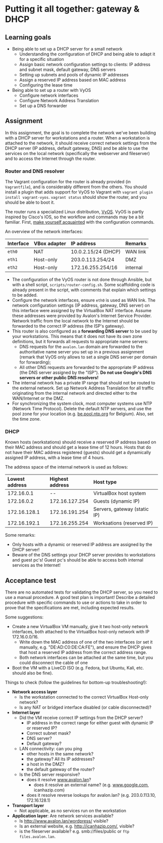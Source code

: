 # Putting it all together: gateway & DHCP

## Learning goals

- Being able to set up a DHCP server for a small network
    - Understanding the configuration of DHCP and being able to adapt it for a specific situation
    - Assign basic network configuration settings to clients: IP address and subnet mask, default gateway, DNS servers
    - Setting up subnets and pools of dynamic IP addresses
    - Assign a reserved IP address based on MAC address
    - Configuring the lease time
- Being able to set up a router with VyOS
    - Configure network interfaces
    - Configure Network Address Translation
    - Set up a DNS forwarder

## Assignment

In this assignment, the goal is to complete the network we've been building with a DHCP server for workstations and a router. When a workstation is attached to the network, it should receive correct network settings from the DHCP server (IP address, default gateway, DNS) and be able to use the services on the local network (specifically the webserver and fileserver) and to access the Internet through the router.

### Router and DNS resolver

The Vagrant configuration for the router is already provided (in `Vagrantfile`), and is considerably different from the others. You should install a plugin that adds support for VyOS to Vagrant with `vagrant plugin install vagrant-vyos`. `vagrant status` should show the router, and you should be able to boot it.

The router runs a specialized Linux distribution, [VyOS](http://vyos.net/). VyOS is partly inspired by Cisco's IOS, so the workflow and commands may be a bit familiar. First, [make yourself acquainted](https://github.com/bertvv/cheat-sheets/blob/master/docs/VyOS.md) with the configuration commands.

An overview of the network interfaces:

| Interface | VBox adapter | IP address          | Remarks  |
| :---      | :---         | :---                | :---     |
| `eth0`    | NAT          | 10.0.2.15/24 (DHCP) | WAN link |
| `eth1`    | Host-only    | 203.0.113.254/24      | DMZ      |
| `eth2`    | Host-only    | 172.16.255.254/16   | internal |

- The configuration of the VyOS router is not done through Ansible, but with a shell script, `scripts/router-config.sh`. Some scaffolding code is already present in the script, with comments that explain which settings to be added.
- Configure the network interfaces, ensure `eth0` is used as WAN link. The network configuration settings (IP address, gateway, DNS server) on this interface were assigned by the VirtualBox NAT interface. Assume these addresses were provided by Avalon's Internet Service Provider. Network traffic from the local network to the Internet should be forwarded to the correct IP address (the ISP's gateway).
- This router is also configured as a **forwarding DNS server** to be used by your workstations. This means that it does not have its own zone definitions, but it forwards all requests to appropriate name servers:
    - DNS requests for the `avalon.lan` domain are forwarded to the authoritative name server you set up in a previous assignment (remark that VyOS only allows to set a single DNS server per domain for forwarding);
    - All other DNS requests are forwarded to the appropriate IP address (the DNS server assigned by the "ISP"). **Do not use Google's DNS servers or other public DNS resolvers!**
- The internal network has a private IP range that should not be routed to the external network. Set up Network Address Translation for all traffic originating from the internal network and directed either to the WAN/Internet or the DMZ.
- For synchronizing the system clock, most computer systems use NTP (Network Time Protocol). Delete the default NTP servers, and use the pool zone for your location (e.g. [be.pool.ntp.org](http://www.pool.ntp.org/zone/be) for Belgium). Also, set the time zone.

### DHCP

Known hosts (workstations) should receive a reserved IP address based on their MAC address and should get a lease time of 12 hours. Hosts that do not have their MAC address registered (guests) should get a dynamically assigned IP address, with a lease time of 4 hours.

The address space of the internal network is used as follows:

| Lowest address | Highest address | Host type                    |
| :---           | :---            | :---                         |
| 172.16.0.1     | --              | VirtualBox host system       |
| 172.16.0.2     | 172.16.127.254  | Guests (dynamic IP)          |
| 172.16.128.1   | 172.16.191.254  | Servers, gateway (static IP) |
| 172.16.192.1   | 172.16.255.254  | Worksations (reserved IP)    |

Some remarks:

- Only hosts with a dynamic or reserved IP address are assigned by the DHCP server!
- Beware of the DNS settings your DHCP server provides to workstations and guest pc's! Guest pc's should be able to access both internal services as the Internet!

## Acceptance test

There are no automated tests for validating the DHCP server, so you need to use a manual procedure. A good test plan is important! Describe a detailed procedure with specific commands to use or actions to take in order to prove that the specifications are met, including expected results.

Some suggestions:

- Create a new VirtualBox VM manually, give it two host-only network interfaces, both attached to the VirtualBox host-only network with IP 172.16.0.0/16.
    - Write down the MAC address of one of the two interfaces (or set it manually, e.g. "DE:AD:C0:DE:CA:FE"), and ensure the DHCP gives that host a reserved IP address from the correct address range.
    - Both network interfaces can be attached at the same time, but you could disconnect the cable of one
- Boot the VM with a LiveCD ISO (e.g. Fedora, but Ubuntu, Kali, etc. should also be fine).

Things to check (follow the guidelines for bottom-up troubleshooting!):

- **Network access layer**
    - Is the workstation connected to the correct VirtualBox Host-only network?
    - Is any NAT or bridged interface disabled (or cable disconnected)?
- **Internet layer**
    - Did the VM receive correct IP settings from the DHCP server?
        - IP address in the correct range for either guest with dynamic IP or reserved IP?
        - Correct subnet mask?
        - DNS server?
        - Default gateway?
    - LAN connectivity: can you ping
        - other hosts in the same network?
        - the gateway? All its IP addresses?
        - a host in the DMZ?
        - the default gateway of the router?
    - Is the DNS server responsive?
        - does it resolve www.avalon.lan?
            - does it resolve an external name? (e.g. www.google.com, icanhazip.com)
        - does it resolve reverse lookups for avalon.lan? (e.g. 203.0.113.10, 172.16.128.1)
- **Transport layer**
    - Not applicable, as no services run on the workstation
- **Application layer**: Are network services available?
    - Is <http://www.avalon.lan/wordpress/> visible?
    - Is an external website, e.g. <http://icanhazip.com/>, visible?
    - is the fileserver available? e.g. smb://files/public or `ftp files.avalon.lan`.
